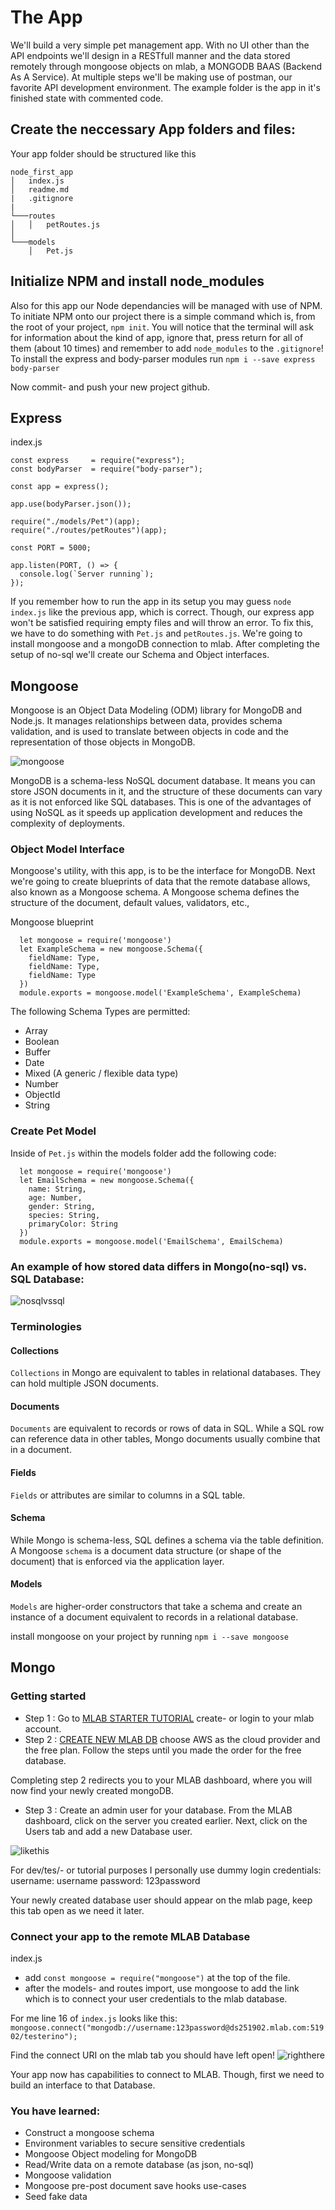 # The App

We'll build a very simple pet management app. With no UI other than the API endpoints we'll design in a RESTfull manner and the data stored remotely through mongoose objects on mlab, a MONGODB BAAS (Backend As A Service).
At multiple steps we'll be making use of postman, our favorite API development environment.
The example folder is the app in it's finished state with commented code.

## Create the neccessary App folders and files:

Your app folder should be structured like this

```
node_first_app
│   index.js
│   readme.md
|   .gitignore
|
└───routes
│   │   petRoutes.js
│
└───models
    │   Pet.js

```

## Initialize NPM and install node_modules

Also for this app our Node dependancies will be managed with use of NPM. To initiate NPM onto our project there is a simple command which is, from the root of your project, `npm init`.
You will notice that the terminal will ask for information about the kind of app, ignore that, press return for all of them (about 10 times) and remember to add `node_modules` to the `.gitignore`!
To install the express and body-parser modules run `npm i --save express body-parser`

Now commit- and push your new project github.

## Express

index.js

```JS
const express     = require("express");
const bodyParser  = require("body-parser");

const app = express();

app.use(bodyParser.json());

require("./models/Pet")(app);
require("./routes/petRoutes")(app);

const PORT = 5000;

app.listen(PORT, () => {
  console.log(`Server running`);
});
```

If you remember how to run the app in its setup you may guess `node index.js` like the previous app, which is correct. Though, our express app won't be satisfied requiring empty files and will throw an error.
To fix this, we have to do something with `Pet.js` and `petRoutes.js`.
We're going to install mongoose and a mongoDB connection to mlab.
After completing the setup of no-sql we'll create our Schema and Object interfaces.

## Mongoose

Mongoose is an Object Data Modeling (ODM) library for MongoDB and Node.js. It manages relationships between data, provides schema validation, and is used to translate between objects in code and the representation of those objects in MongoDB.

![mongoose](https://cdn-images-1.medium.com/max/2000/0*b5piDNW1dqlkJWKe.)

MongoDB is a schema-less NoSQL document database. It means you can store JSON documents in it, and the structure of these documents can vary as it is not enforced like SQL databases. This is one of the advantages of using NoSQL as it speeds up application development and reduces the complexity of deployments.

### Object Model Interface

Mongoose's utility, with this app, is to be the interface for MongoDB.
Next we're going to create blueprints of data that the remote database allows, also known as a Mongoose schema.
A Mongoose schema defines the structure of the document, default values, validators, etc.,

Mongoose blueprint

```JS
  let mongoose = require('mongoose')
  let ExampleSchema = new mongoose.Schema({
    fieldName: Type,
    fieldName: Type,
    fieldName: Type
  })
  module.exports = mongoose.model('ExampleSchema', ExampleSchema)
```

The following Schema Types are permitted:

* Array
* Boolean
* Buffer
* Date
* Mixed (A generic / flexible data type)
* Number
* ObjectId
* String

### Create Pet Model

Inside of `Pet.js` within the models folder add the following code:

```JS
  let mongoose = require('mongoose')
  let EmailSchema = new mongoose.Schema({
    name: String,
    age: Number,
    gender: String,
    species: String,
    primaryColor: String
  })
  module.exports = mongoose.model('EmailSchema', EmailSchema)
```

### An example of how stored data differs in Mongo(no-sql) vs. SQL Database:

![nosqlvssql](https://image.ibb.co/mWKZS9/sqlvsnosql.png)

### Terminologies

#### Collections

`Collections` in Mongo are equivalent to tables in relational databases. They can hold multiple JSON documents.

#### Documents

`Documents` are equivalent to records or rows of data in SQL. While a SQL row can reference data in other tables, Mongo documents usually combine that in a document.

#### Fields

`Fields` or attributes are similar to columns in a SQL table.

#### Schema

While Mongo is schema-less, SQL defines a schema via the table definition. A Mongoose `schema` is a document data structure (or shape of the document) that is enforced via the application layer.

#### Models

`Models` are higher-order constructors that take a schema and create an instance of a document equivalent to records in a relational database.

install mongoose on your project by running `npm i --save mongoose`

## Mongo

### Getting started

* Step 1 : Go to [MLAB STARTER TUTORIAL](https://www.google.com) create- or login to your mlab account.
* Step 2 : [CREATE NEW MLAB DB](https://mlab.com/create/wizard) choose AWS as the cloud provider and the free plan. Follow the steps until you made the order for the free database.

Completing step 2 redirects you to your MLAB dashboard, where you will now find your newly created mongoDB.

* Step 3 : Create an admin user for your database. From the MLAB dashboard, click on the server you created earlier. Next, click on the Users tab and add a new Database user.

![likethis](https://image.ibb.co/bU0KC9/create_user_mlab.png)

For dev/tes/- or tutorial purposes I personally use dummy login credentials:
  username: username
  password: 123password

Your newly created database user should appear on the mlab page, keep this tab open as we need it later.

### Connect your app to the remote MLAB Database

index.js

* add `const mongoose = require("mongoose")` at the top of the file.
* after the models- and routes import, use mongoose to add the link which is to connect your user credentials to the mlab database.

For me line 16 of `index.js` looks like this:
```mongoose.connect("mongodb://username:123password@ds251902.mlab.com:51902/testerino");```

Find the connect URI on the mlab tab you should have left open!
![righthere](https://image.ibb.co/b6BO5U/mlabconnecturi.png)

Your app now has capabilities to connect to MLAB. Though, first we need to build an interface to that Database.

### You have learned:

  * Construct a mongoose schema
  * Environment variables to secure sensitive credentials
  * Mongoose Object modeling for MongoDB
  * Read/Write data on a remote database (as json, no-sql)
  * Mongoose validation
  * Mongoose pre-post document save hooks use-cases
  * Seed fake data
